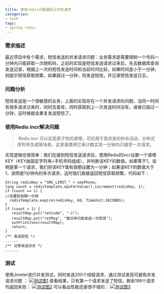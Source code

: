 ```yaml
---
title: 使用redis计数器防止并发请求
categories:
- tech
tags:
- spring redis
---
```


<!-- more -->

### 需求描述

​      最近项目中有个需求，短信发送的并发请求问题：业务需求是需要限制一个号码一分钟内只能获取一次随机码，之前的实现是短信发送请求过来后，先去数据库查询发送记录，根据上一次的短信发送时间和当前时间比较，如果时间差小于一分钟，则提示短信获取频繁，如果超过一分钟，则发送短信，并记录短信发送日志。

### 问题分析

​      短信发送是一个很敏感的业务，上面的实现存在一个并发请求的问题，当同一时间有很多请求过来时，同时去查库，同时获取到上一次发送时间没有，或者已超过一分钟，这时候就会重复发送短信了。

### 使用Redis incr解决问题

> ​      Redis incr 可以实现原子性的递增，可应用于高并发的秒杀活动、分布式序列号生成等场景。这里我使用它来计数实现一分钟内只接受一次请求。

 实现逻辑也很简单：我们在接到短信发送请求后，使用Redis的incr设置一个递增KEY（KEY由固定字符串+手机号码组成），并判断该KEY的数值，如果等于1，说明是第一个请求，我们将该KEY值有效期设置为一分钟；如果该KEY的数值大于1，说明是1分钟内的多次请求，这时我们直接返回短信获取频繁，代码如下：

```
String redisKey = "SMS_LIMIT_" + smsPhone;
long count = redisTemplate.opsForValue().increment(redisKey, 1);
if (count == 1) {
//设置有效期一分钟
  redisTemplate.expire(redisKey, 60, TimeUnit.SECONDS);
}
if (count > 1) {
   resultMap.put("retCode", "-1");     
   resultMap.put("retMsg", "每分钟只能发送一次短信");
   outPrintJson(resultMap);
   return;
}
/** 发送短信 */
......
/** 记录发送日志 */
......
```

### 测试

​      使用Jmeter进行并发测试，同时发送200个线程请求，通过测试发现可避免并发请求问题 ：
[![测试图1](http://img.blog.csdn.net/20160817152711810)](http://img.blog.csdn.net/20160817152711810)
查看结果，只有第一个请求发送了短信，剩余199个请求均返回失败：
[![测试图2](http://img.blog.csdn.net/20160817152824186)](http://img.blog.csdn.net/20160817152824186)
可以看出性能还是很不错的：
[![测试图3](http://img.blog.csdn.net/20160817173432235)](http://img.blog.csdn.net/20160817173432235)